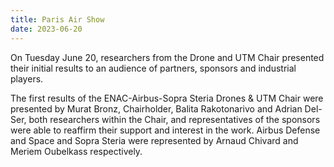 ```yaml
---
title: Paris Air Show
date: 2023-06-20
---
```


On Tuesday June 20, researchers from the Drone and UTM Chair presented their initial results to an audience of partners, sponsors and industrial players.

<!--more-->

The first results of the ENAC-Airbus-Sopra Steria Drones & UTM Chair were presented by Murat Bronz, Chairholder, Balita Rakotonarivo and Adrian Del-Ser, both researchers within the Chair, and representatives of the sponsors were able to reaffirm their support and interest in the work. Airbus Defense and Space and Sopra Steria were represented by Arnaud Chivard and Meriem Oubelkass respectively.
